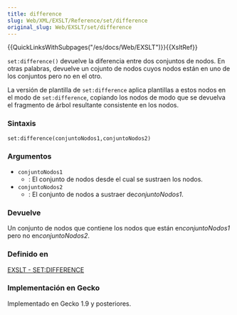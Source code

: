 ```yaml
---
title: difference
slug: Web/XML/EXSLT/Reference/set/difference
original_slug: Web/EXSLT/set/difference
---
```


{{QuickLinksWithSubpages("/es/docs/Web/EXSLT")}}{{XsltRef}}

`set:difference()` devuelve la diferencia entre dos conjuntos de nodos. En otras palabras, devuelve un cojunto de nodos cuyos nodos están en uno de los conjuntos pero no en el otro.

La versión de plantilla de `set:difference` aplica plantillas a estos nodos en el modo de `set:difference`, copiando los nodos de modo que se devuelva el fragmento de árbol resultante consistente en los nodos.

### Sintaxis

```
set:difference(conjuntoNodos1,conjuntoNodos2)
```

### Argumentos

- `conjuntoNodos1`
  - : El conjunto de nodos desde el cual se sustraen los nodos.
- `conjuntoNodos2`
  - : El conjunto de nodos a sustraer de*conjuntoNodos1*.

### Devuelve

Un conjunto de nodos que contiene los nodos que están en*conjuntoNodos1* pero no en*conjuntoNodos2*.

### Definido en

[EXSLT - SET:DIFFERENCE](http://www.exslt.org/set/functions/difference/index.html)

### Implementación en Gecko

Implementado en Gecko 1.9 y posteriores.
